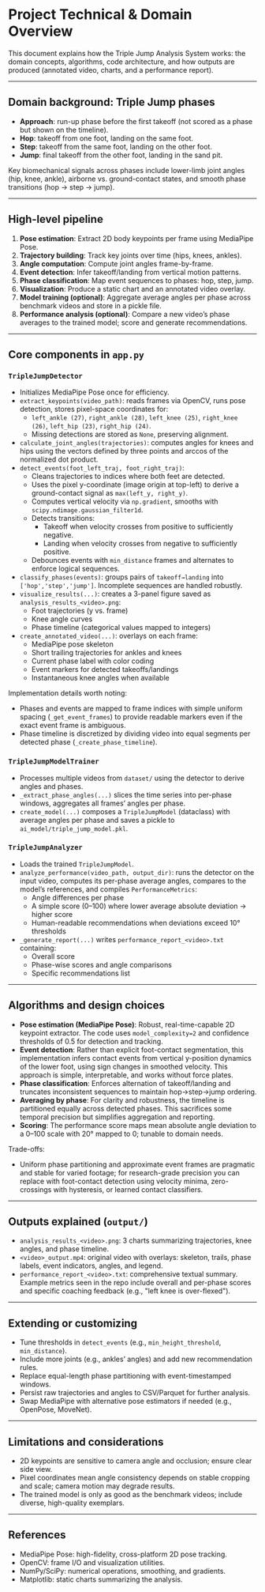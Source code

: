 # Project Technical & Domain Overview

This document explains how the Triple Jump Analysis System works: the domain concepts, algorithms, code architecture, and how outputs are produced (annotated video, charts, and a performance report).

---

## Domain background: Triple Jump phases
- **Approach**: run-up phase before the first takeoff (not scored as a phase but shown on the timeline).
- **Hop**: takeoff from one foot, landing on the same foot.
- **Step**: takeoff from the same foot, landing on the other foot.
- **Jump**: final takeoff from the other foot, landing in the sand pit.

Key biomechanical signals across phases include lower-limb joint angles (hip, knee, ankle), airborne vs. ground-contact states, and smooth phase transitions (hop → step → jump).

---

## High-level pipeline
1. **Pose estimation**: Extract 2D body keypoints per frame using MediaPipe Pose.
2. **Trajectory building**: Track key joints over time (hips, knees, ankles).
3. **Angle computation**: Compute joint angles frame-by-frame.
4. **Event detection**: Infer takeoff/landing from vertical motion patterns.
5. **Phase classification**: Map event sequences to phases: hop, step, jump.
6. **Visualization**: Produce a static chart and an annotated video overlay.
7. **Model training (optional)**: Aggregate average angles per phase across benchmark videos and store in a pickle file.
8. **Performance analysis (optional)**: Compare a new video’s phase averages to the trained model; score and generate recommendations.

---

## Core components in `app.py`

### `TripleJumpDetector`
- Initializes MediaPipe Pose once for efficiency.
- `extract_keypoints(video_path)`: reads frames via OpenCV, runs pose detection, stores pixel-space coordinates for:
  - `left_ankle (27)`, `right_ankle (28)`, `left_knee (25)`, `right_knee (26)`, `left_hip (23)`, `right_hip (24)`.
  - Missing detections are stored as `None`, preserving alignment.
- `calculate_joint_angles(trajectories)`: computes angles for knees and hips using the vectors defined by three points and arccos of the normalized dot product.
- `detect_events(foot_left_traj, foot_right_traj)`:
  - Cleans trajectories to indices where both feet are detected.
  - Uses the pixel y-coordinate (image origin at top-left) to derive a ground-contact signal as `max(left_y, right_y)`.
  - Computes vertical velocity via `np.gradient`, smooths with `scipy.ndimage.gaussian_filter1d`.
  - Detects transitions:
    - Takeoff when velocity crosses from positive to sufficiently negative.
    - Landing when velocity crosses from negative to sufficiently positive.
  - Debounces events with `min_distance` frames and alternates to enforce logical sequences.
- `classify_phases(events)`: groups pairs of `takeoff→landing` into `['hop','step','jump']`. Incomplete sequences are handled robustly.
- `visualize_results(...)`: creates a 3-panel figure saved as `analysis_results_<video>.png`:
  - Foot trajectories (y vs. frame)
  - Knee angle curves
  - Phase timeline (categorical values mapped to integers)
- `create_annotated_video(...)`: overlays on each frame:
  - MediaPipe pose skeleton
  - Short trailing trajectories for ankles and knees
  - Current phase label with color coding
  - Event markers for detected takeoffs/landings
  - Instantaneous knee angles when available

Implementation details worth noting:
- Phases and events are mapped to frame indices with simple uniform spacing (`_get_event_frames`) to provide readable markers even if the exact event frame is ambiguous.
- Phase timeline is discretized by dividing video into equal segments per detected phase (`_create_phase_timeline`).

### `TripleJumpModelTrainer`
- Processes multiple videos from `dataset/` using the detector to derive angles and phases.
- `_extract_phase_angles(...)` slices the time series into per-phase windows, aggregates all frames’ angles per phase.
- `create_model(...)` composes a `TripleJumpModel` (dataclass) with average angles per phase and saves a pickle to `ai_model/triple_jump_model.pkl`.

### `TripleJumpAnalyzer`
- Loads the trained `TripleJumpModel`.
- `analyze_performance(video_path, output_dir)`: runs the detector on the input video, computes its per-phase average angles, compares to the model’s references, and compiles `PerformanceMetrics`:
  - Angle differences per phase
  - A simple score (0–100) where lower average absolute deviation → higher score
  - Human-readable recommendations when deviations exceed 10° thresholds
- `_generate_report(...)` writes `performance_report_<video>.txt` containing:
  - Overall score
  - Phase-wise scores and angle comparisons
  - Specific recommendations list

---

## Algorithms and design choices

- **Pose estimation (MediaPipe Pose)**: Robust, real-time-capable 2D keypoint extractor. The code uses `model_complexity=2` and confidence thresholds of 0.5 for detection and tracking.
- **Event detection**: Rather than explicit foot-contact segmentation, this implementation infers contact events from vertical y-position dynamics of the lower foot, using sign changes in smoothed velocity. This approach is simple, interpretable, and works without force plates.
- **Phase classification**: Enforces alternation of takeoff/landing and truncates inconsistent sequences to maintain hop→step→jump ordering.
- **Averaging by phase**: For clarity and robustness, the timeline is partitioned equally across detected phases. This sacrifices some temporal precision but simplifies aggregation and reporting.
- **Scoring**: The performance score maps mean absolute angle deviation to a 0–100 scale with 20° mapped to 0; tunable to domain needs.

Trade-offs:
- Uniform phase partitioning and approximate event frames are pragmatic and stable for varied footage; for research-grade precision you can replace with foot-contact detection using velocity minima, zero-crossings with hysteresis, or learned contact classifiers.

---

## Outputs explained (`output/`)
- `analysis_results_<video>.png`: 3 charts summarizing trajectories, knee angles, and phase timeline.
- `<video>_output.mp4`: original video with overlays: skeleton, trails, phase labels, event indicators, angles, and legend.
- `performance_report_<video>.txt`: comprehensive textual summary. Example metrics seen in the repo include overall and per-phase scores and specific coaching feedback (e.g., "left knee is over-flexed").

---

## Extending or customizing
- Tune thresholds in `detect_events` (e.g., `min_height_threshold`, `min_distance`).
- Include more joints (e.g., ankles’ angles) and add new recommendation rules.
- Replace equal-length phase partitioning with event-timestamped windows.
- Persist raw trajectories and angles to CSV/Parquet for further analysis.
- Swap MediaPipe with alternative pose estimators if needed (e.g., OpenPose, MoveNet).

---

## Limitations and considerations
- 2D keypoints are sensitive to camera angle and occlusion; ensure clear side view.
- Pixel coordinates mean angle consistency depends on stable cropping and scale; camera motion may degrade results.
- The trained model is only as good as the benchmark videos; include diverse, high-quality exemplars.

---

## References
- MediaPipe Pose: high-fidelity, cross-platform 2D pose tracking.
- OpenCV: frame I/O and visualization utilities.
- NumPy/SciPy: numerical operations, smoothing, and gradients.
- Matplotlib: static charts summarizing the analysis.
